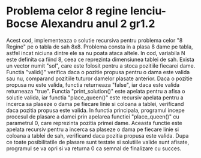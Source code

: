 # Problema celor 8 regine Ienciu-Bocse Alexandru anul 2 gr1.2
Acest cod, implementeaza o solutie recursiva pentru problema celor "8 Regine" pe o tabla de sah 8x8. Problema consta in a plasa 8 dame pe tabla, astfel incat niciuna dintre ele sa nu poata ataca altele.
In cod, variabila N este definita ca fiind 8, ceea ce reprezinta dimensiunea tablei de sah. Exista un vector numit "sol", care este folosit pentru a stoca pozitiile fiecarei dame. Functia "valid()" verifica daca o pozitie propusa pentru o dama este valida sau nu, comparand pozitiile tuturor damelor plasate anterior. Daca o pozitie propusa nu este valida, functia returneaza "false", iar daca este valida returneaza "true".
Functia "print_solution()" este apelata pentru a afisa o solutie valida, iar functia "place_queen()" este recursiv apelata pentru a incerca sa plaseze o dama pe fiecare linie si coloana a tablei, verificand daca pozitia propusa este valida.
In functia principala, programul incepe procesul de plasare a damei prin apelarea functiei "place_queen()" cu parametrul 0, care reprezinta pozitia primei dame. Aceasta functie este apelata recursiv pentru a incerca sa plaseze o dama pe fiecare linie si coloana a tablei de sah, verificand daca pozitia propusa este valida. Dupa ce toate posibilitatile de plasare sunt testate si solutiile valide sunt afisate, programul se va opri si va returna 0 ca semnal de finalizare cu succes.
